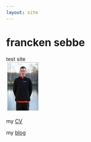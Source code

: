 ```yaml
---
layout: site
---
```


# francken sebbe
test site  
![picture](Images/SEBBE_SMALL.jpg)

my [CV](CV)

my [blog](Blog)
